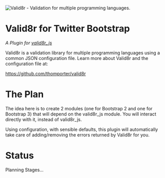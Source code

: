 ![Valid8r - Validation for multiple programming languages.](https://raw.github.com/thomporter/valid8r/master/logo.png)

# Valid8r for Twitter Bootstrap 

*A Plugin for [valid8r_js](https://github.com/thomporter/valid8r_js)*

Valid8r is a validation library for multiple programming languages using a common
JSON configuration file. Learn more about Valid8r and the configuration file
at:

https://github.com/thomporter/valid8r

# The Plan

The idea here is to create 2 modules (one for Bootstrap 2 and one for Bootstrap 3)
that will depend on the valid8r_js module. You will interact directly with it, 
instead of valid8r_js.  

Using configuration, with sensible defaults, this plugin will automatically take
care of adding/removing the errors returned by Valid8r for you.

# Status

Planning Stages...
